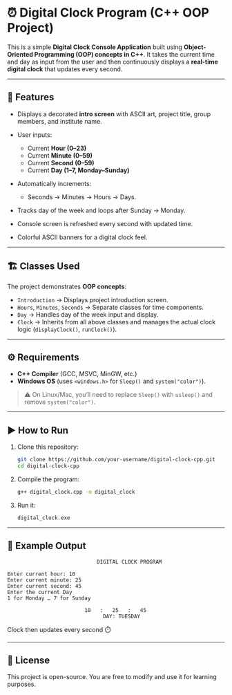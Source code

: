 # ⏰ Digital Clock Program (C++ OOP Project)

This is a simple **Digital Clock Console Application** built using **Object-Oriented Programming (OOP) concepts in C++**.
It takes the current time and day as input from the user and then continuously displays a **real-time digital clock** that updates every second.

---

## 📖 Features

* Displays a decorated **intro screen** with ASCII art, project title, group members, and institute name.
* User inputs:

  * Current **Hour (0–23)**
  * Current **Minute (0–59)**
  * Current **Second (0–59)**
  * Current **Day (1–7, Monday–Sunday)**
* Automatically increments:

  * Seconds → Minutes → Hours → Days.
* Tracks day of the week and loops after Sunday → Monday.
* Console screen is refreshed every second with updated time.
* Colorful ASCII banners for a digital clock feel.

---

## 🏗️ Classes Used

The project demonstrates **OOP concepts**:

* `Introduction` → Displays project introduction screen.
* `Hours`, `Minutes`, `Seconds` → Separate classes for time components.
* `Day` → Handles day of the week input and display.
* `Clock` → Inherits from all above classes and manages the actual clock logic (`displayClock()`, `runClock()`).

---

## ⚙️ Requirements

* **C++ Compiler** (GCC, MSVC, MinGW, etc.)
* **Windows OS** (uses `<windows.h>` for `Sleep()` and `system("color")`).

> ⚠️ On Linux/Mac, you’ll need to replace `Sleep()` with `usleep()` and remove `system("color")`.

---

## ▶️ How to Run

1. Clone this repository:

   ```bash
   git clone https://github.com/your-username/digital-clock-cpp.git
   cd digital-clock-cpp
   ```
2. Compile the program:

   ```bash
   g++ digital_clock.cpp -o digital_clock
   ```
3. Run it:

   ```bash
   digital_clock.exe
   ```

---

## 📸 Example Output

```
                             DIGITAL CLOCK PROGRAM

Enter current hour: 10
Enter current minute: 25
Enter current second: 45
Enter the current Day
1 for Monday … 7 for Sunday

                         10   :   25   :   45
                               DAY: TUESDAY
```

Clock then updates every second ⏱️

---

## 📜 License

This project is open-source. You are free to modify and use it for learning purposes.
